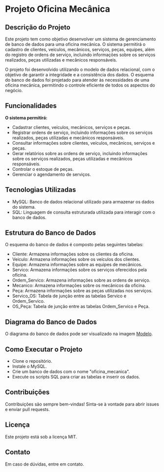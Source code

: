 # Projeto Oficina Mecânica
## Descrição do Projeto
Este projeto tem como objetivo desenvolver um sistema de gerenciamento de banco de dados para uma oficina mecânica. O sistema permitirá o cadastro de clientes, veículos, mecânicos, serviços, peças, equipes, além do registro de ordens de serviço, incluindo informações sobre os serviços realizados, peças utilizadas e mecânicos responsáveis.

O projeto foi desenvolvido utilizando o modelo de dados relacional, com o objetivo de garantir a integridade e a consistência dos dados. O esquema do banco de dados foi projetado para atender às necessidades de uma oficina mecânica, permitindo o controle eficiente de todos os aspectos do negócio.

## Funcionalidades
**O sistema permitirá:**

* Cadastrar clientes, veículos, mecânicos, serviços e peças.
* Registrar ordens de serviço, incluindo informações sobre os serviços realizados, peças utilizadas e mecânicos responsáveis.
* Consultar informações sobre clientes, veículos, mecânicos, serviços e peças.
* Gerar relatórios sobre as ordens de serviço, incluindo informações sobre os serviços realizados, peças utilizadas e mecânicos responsáveis.
* Controlar o estoque de peças.
* Gerenciar o agendamento de serviços.

## Tecnologias Utilizadas
* MySQL: Banco de dados relacional utilizado para armazenar os dados do sistema.
* SQL: Linguagem de consulta estruturada utilizada para interagir com o banco de dados.

## Estrutura do Banco de Dados
O esquema do banco de dados é composto pelas seguintes tabelas:

* Cliente: Armazena informações sobre os clientes da oficina.
* Veiculo: Armazena informações sobre os veículos dos clientes.
* Equipe: Armazena informações sobre as equipes de mecânicos.
* Servico: Armazena informações sobre os serviços oferecidos pela oficina.
* Ordem_Servico: Armazena informações sobre as ordens de serviço.
* Mecanico: Armazena informações sobre os mecânicos da oficina.
* Peça: Armazena informações sobre as peças utilizadas nos serviços.
* Servico_OS: Tabela de junção entre as tabelas Servico e Ordem_Servico.
* OS_Peça: Tabela de junção entre as tabelas Ordem_Servico e Peça.

## Diagrama do Banco de Dados
O diagrama do banco de dados pode ser visualizado na imagem [Modelo](https://github.com/siqueirago/Projeto-Oficina-Mecanica/blob/main/Modelo%20ER.png).

## Como Executar o Projeto
* Clone o repositório.
* Instale o MySQL.
* Crie um banco de dados com o nome "oficina_mecanica".
* Execute os scripts SQL para criar as tabelas e inserir os dados.
## Contribuições
Contribuições são sempre bem-vindas! Sinta-se à vontade para abrir issues e enviar pull requests.

## Licença
Este projeto está sob a licença MIT.

## Contato
Em caso de dúvidas, entre em contato.
